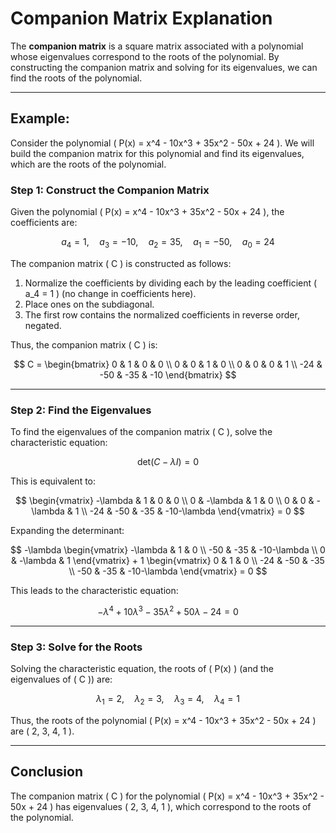 # Companion Matrix Explanation
 
The **companion matrix** is a square matrix associated with a polynomial whose eigenvalues correspond to the roots of the polynomial. By constructing the companion matrix and solving for its eigenvalues, we can find the roots of the polynomial.

---

## Example: 

Consider the polynomial \( P(x) = x^4 - 10x^3 + 35x^2 - 50x + 24 \). We will build the companion matrix for this polynomial and find its eigenvalues, which are the roots of the polynomial.

### Step 1: Construct the Companion Matrix

Given the polynomial \( P(x) = x^4 - 10x^3 + 35x^2 - 50x + 24 \), the coefficients are:

$$
a_4 = 1, \quad a_3 = -10, \quad a_2 = 35, \quad a_1 = -50, \quad a_0 = 24
$$

The companion matrix \( C \) is constructed as follows:

1. Normalize the coefficients by dividing each by the leading coefficient \( a_4 = 1 \) (no change in coefficients here).
2. Place ones on the subdiagonal.
3. The first row contains the normalized coefficients in reverse order, negated.

Thus, the companion matrix \( C \) is:

$$
C = 
\begin{bmatrix}
0 & 1 & 0 & 0 \\
0 & 0 & 1 & 0 \\
0 & 0 & 0 & 1 \\
-24 & -50 & -35 & -10
\end{bmatrix}
$$

---

### Step 2: Find the Eigenvalues

To find the eigenvalues of the companion matrix \( C \), solve the characteristic equation:

$$
\text{det}(C - \lambda I) = 0
$$

This is equivalent to:

$$
\begin{vmatrix}
-\lambda & 1 & 0 & 0 \\
0 & -\lambda & 1 & 0 \\
0 & 0 & -\lambda & 1 \\
-24 & -50 & -35 & -10-\lambda
\end{vmatrix} = 0
$$

Expanding the determinant:

$$
-\lambda \begin{vmatrix}
-\lambda & 1 & 0 \\
-50 & -35 & -10-\lambda \\
0 & -\lambda & 1
\end{vmatrix} + 1 \begin{vmatrix}
0 & 1 & 0 \\
-24 & -50 & -35 \\
-50 & -35 & -10-\lambda
\end{vmatrix} = 0
$$

This leads to the characteristic equation:

$$
-\lambda^4 + 10\lambda^3 - 35\lambda^2 + 50\lambda - 24 = 0
$$

---

### Step 3: Solve for the Roots

Solving the characteristic equation, the roots of \( P(x) \) (and the eigenvalues of \( C \)) are:

$$
\lambda_1 = 2, \quad \lambda_2 = 3, \quad \lambda_3 = 4, \quad \lambda_4 = 1
$$

Thus, the roots of the polynomial \( P(x) = x^4 - 10x^3 + 35x^2 - 50x + 24 \) are \( 2, 3, 4, 1 \).

---

## Conclusion

The companion matrix \( C \) for the polynomial \( P(x) = x^4 - 10x^3 + 35x^2 - 50x + 24 \) has eigenvalues \( 2, 3, 4, 1 \), which correspond to the roots of the polynomial.


